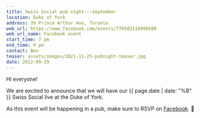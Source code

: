 ```yaml
---
title: Swiss Social pub night---September
location: Duke of York
address: 39 Prince Arthur Ave, Toronto
web_url: https://www.facebook.com/events/776583116899500
web_url_name: Facebook event
start_time: 7 pm
end_time: 9 pm
contact: Ben
teaser: assets/images/2021-11-25-pubnight-teaser.jpg
date: 2022-09-29
---
```


Hi everyone!

We are excited to announce that we will have our {{ page.date | date: "%B" }}
Swiss Social live at the Duke of York.

As this event will be happening in a pub, make sure to RSVP on [Facebook].
:slightly_smiling_face:

[facebook]: <{{ page.web_url }}>
